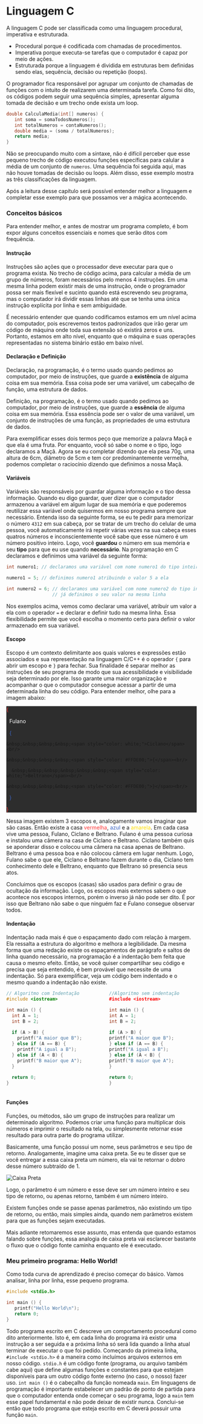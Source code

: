 <h1 id="three">Linguagem C</h1>

A linguagem C pode ser classificada como uma linguagem procedural, imperativa e estruturada.

   * Procedural porque é codificada com chamadas de procedimentos.
   * Imperativa porque executa-se tarefas que o computador é capaz por meio de ações.
   * Estruturada porque a linguagem é dividida em estruturas bem definidas sendo elas, sequência, decisão ou repetição (loops).

O programador fica responsável por agrupar um conjunto de chamadas de funções com o intuito de realizarem uma determinada tarefa. Como foi dito, os códigos podem seguir uma sequência simples, apresentar alguma tomada de decisão e um trecho onde exista um loop.

```cpp
double CalculaMedia(int[] numeros) {
   int soma = somaTodosNumeros();
   int totalNumeros = contaNumeros();
   double media = (soma / totalNumeros);
   return media;
}
```
Não se preocupando muito com a sintaxe, não é difícil perceber que esse pequeno trecho de código executou funções específicas para calular a média de um conjunto de `numeros`. Uma sequência foi seguida aqui, mas não houve tomadas de decisão ou loops. Além disso, esse exemplo mostra as três classificações da linguagem.

Após a leitura desse capítulo será possível entender melhor a linguagem e completar esse exemplo para que possamos ver a mágica acontecendo.

<h3 id="basico">Conceitos básicos</h3>

Para entender melhor, e antes de mostrar um programa completo, é bom expor alguns conceitos essenciais e nomes que serão ditos com frequência.

<h4 id="instrucao">Instrução</h4>

Instruções são ações que o processador deve executar para que o programa exista. No trecho de código acima, para calcular a média de um grupo de números, foram necessários pelo menos 4 instruções. Em uma mesma linha podem existir mais de uma instrução, onde o programador possa ser mais flexível e sucinto quando está escrevendo seu programa, mas o computador irá dividir essas linhas até que se tenha uma única instrução explícita por linha e sem ambiguidade.

É necessário entender que quando codificamos estamos em um nível acima do computador, pois escrevemos textos padronizados que irão gerar um código de máquina onde toda sua extensão só existirá zeros e uns. Portanto, estamos em alto nível, enquanto que o máquina e suas operações representadas no sistema binário estão em baixo nível.

<h4 id="definicaodeclarao">Declaração e Definição</h4>

Declaração, na programação, é o termo usado quando pedimos ao computador, por meio de instruções, que guarde a <strong>existência</strong> de alguma coisa em sua memória. Essa coisa pode ser uma variável, um cabeçalho de função, uma estrutura de dados.

Definição, na programação, é o termo usado quando pedimos ao computador, por meio de instruções, que guarde a <strong>essência</strong> de alguma coisa em sua memória. Essa essência pode ser o valor de uma variável, um conjunto de instruções de uma função, as propriedades de uma estrutura de dados.

Para exemplificar esses dois termos peço que memorize a palavra Maçã e que ela é uma fruta. Por enquanto, você só sabe o nome e o tipo, logo declaramos a Maçã. Agora se eu completar dizendo que ela pesa 70g, uma altura de 6cm, diâmetro de 5cm e tem cor predominantemente vermelha, podemos completar o raciocínio dizendo que definimos a nossa Maçã.

<h4 id="variaveis">Variáveis</h4>

Variáveis são responsáveis por guardar alguma informação e o tipo dessa informação. Quando eu digo guardar, quer dizer que o computador armazenou a variável em algum lugar de sua memória e que poderemos reutilizar essa variável onde quisermos em nosso programa sempre que necessário. Entenda isso da seguinte forma, se eu te pedir para memorizar o número `4312` em sua cabeça, por se tratar de um trecho do celular de uma pessoa, você automaticamente irá repetir várias vezes na sua cabeça esses quatros números e inconscientemente você sabe que esse número é um número positivo inteiro. Logo, você <strong>guardou</strong> o número em sua memória e seu <strong>tipo</strong> para que eu use quando <strong>necessário</strong>. Na programação em C declaramos e definimos uma variável da seguinte forma:

``` cpp
int numero1; // declaramos uma variável com nome numero1 do tipo inteiro

numero1 = 5; // definimos numero1 atribuindo o valor 5 a ela

int numero2 = 6; // declaramos uma variável com nome numero2 do tipo inteiro e
                 // já definimos o seu valor na mesma linha 
```
Nos exemplos acima, vemos como declarar uma variável, atribuir um valor a ela com o operador `=` e declarar e definir tudo na mesma linha. Essa flexibilidade permite que você escolha o momento certo para definir o valor armazenado em sua variável.

<h4 id="escopo">Escopo</h4>

Escopo é um contexto delimitante aos quais valores e expressões estão associados e sua representação na linguagem C/C++ é o operador `{` para abrir um escopo e `}` para fechar. Sua finalidade é separar melhor as instruções de seu programa de modo que sua acessibilidade e visibilidade seja determinado por ele. Isso garante uma maior organização e acompanhar o que o computador consegue acessar a partir de uma determinada linha do seu código. Para entender melhor, olhe para a imagem abaixo:

<div class="code-scope" style="background-color: #2d2d2d;">
<span style="color: #FF3A3A;">{</span><br/>
  
  &nbsp;&nbsp;<span style="color: white;">Fulano</span><br/>

  &nbsp;&nbsp;<span style="color: #3C65C4;">{</span><br/>

    &nbsp;&nbsp;&nbsp;&nbsp;<span style="color: white;">Ciclano</span><br/>

    &nbsp;&nbsp;&nbsp;&nbsp;<span style="color: #FFDE00;">{</span><br/>

      &nbsp;&nbsp;&nbsp;&nbsp;&nbsp;&nbsp;<span style="color: white;">Beltrano</span><br/>

    &nbsp;&nbsp;&nbsp;&nbsp;<span style="color: #FFDE00;">}</span><br/>

  &nbsp;&nbsp;<span style="color: #3C65C4;">}</span><br/>

<span style="color: #FF3A3A;">}</span>
</div>

Nessa imagem existem 3 escopos e, analogamente vamos imaginar que são casas. Então existe a casa <span style="color: #FF3A3A;">vermelha</span>, <span style="color: #3C65C4;">azul</span> e a <span style="color: #FFDE00;">amarela</span>. Em cada casa vive uma pessoa, Fulano, Ciclano e Beltrano. Fulano é uma pessoa curiosa e instalou uma câmera na casa de Ciclano e Beltrano. Ciclano também quis se aponderar disso e colocou uma câmera na casa apenas de Beltrano. Beltrano é uma pessoa boa e não colocou câmera em lugar nenhum. Logo, Fulano sabe o que ele, Ciclano e Beltrano fazem durante o dia, Ciclano tem conhecimento dele e Beltrano, enquanto que Beltrano só presencia seus atos.

Concluimos que os escopos (casas) são usados para definir o grau de ocultação da informação. Logo, os escopos mais externos sabem o que acontece nos escopos internos, porém o inverso já não pode ser dito. É por isso que Beltrano não sabe o que ninguém faz e Fulano consegue observar todos.

<h4 id="indentacao">Indentação</h4>

Indentação nada mais é que o espaçamento dado com relação à margem. Ela ressalta a estrutura do algoritmo e melhora a legibilidade. Da mesma forma que uma redação existe os espaçamentos de parágrafo e saltos de linha quando necessário, na programação é a indentação bem feita que causa o mesmo efeito. Então, se você quiser compartilhar seu código e precisa que seja entendido, é bem provável que necessite de uma indentação. Só para exemplificar, veja um código bem indentado e o mesmo quando a indentação não existe.

``` cpp
// Algoritmo com Indentação           //Algoritmo sem indentação
#include <iostream>                   #include <iostream>

int main () {                         int main () {
  int A = 1;                          int A = 1;
  int B = 2;                          int B = 2;
                                      
  if (A > B) {                        if (A > B) {
    printf("A maior que B");          printf("A maior que B");
  } else if (A == B) {                } else if (A == B) {
    printf("A igual a B");            printf("A igual a B");
  } else if (A < B) {                 } else if (A < B) {
    printf("B maior que A");          printf("B maior que A");
  }                                   }
                                      
  return 0;                           return 0;
}                                     }
                 
```

<h4 id="funcoes">Funções</h4>

Funções, ou métodos, são um grupo de instruções para realizar um determinado algoritmo. Podemos criar uma função para multiplicar dois números e imprimir o resultado na tela, ou simplesmente retornar esse resultado para outra parte do programa utilizar.

Basicamente, uma função possui um nome, seus parâmetros e seu tipo de retorno. Analogamente, imagine uma caixa preta. Se eu te disser que se você entregar a essa caixa preta um número, ela vai te retornar o dobro desse número subtraído de 1.

<img src="http://i.imgur.com/oKPCznQ.png" alt="Caixa Preta" class="img-center">

Logo, o parâmetro é um número e esse deve ser um número inteiro e seu tipo de retorno, ou apenas retorno, também é um número inteiro.

Existem funções onde se passe apenas parâmetros, não existindo um tipo de retorno, ou então, mais simples ainda, quando nem parâmetros existem para que as funções sejam executadas.

Mais adiante retomaremos esse assunto, mas entenda que quando estamos falando sobre funções, essa analogia de caixa preta vai esclarecer bastante o fluxo que o código fonte caminha enquanto ele é executado.

<h3 id="helloworld">Meu primeiro programa: Hello World!</h3>

Como toda curva de aprendizado é preciso começar do básico. Vamos analisar, linha por linha, esse pequeno programa.

``` cpp
#include <stdio.h>

int main () {
   printf("Hello World\n");
   return 0;
}
```

Todo programa escrito em C descreve um comportamento procedural como dito anteriormente. Isto é, em cada linha do programa irá existir uma instrução a ser seguida e a próxima linha só será lida quando a linha atual terminar de executar o que foi pedido. Começando da primeira linha, `#include <stdio.h>` é a maneira como incluímos arquivos externos em nosso código. `stdio.h` é um código fonte (programa, ou arquivo também cabe aqui) que define algumas funções e constantes para que estejam disponíveis para um outro código fonte externo (no caso, o nosso) fazer uso. `int main ()` é o cabeçalho da função nomeada `main`. Em linguagens de programação é importante estabelecer um padrão de ponto de partida para que o computador entenda onde começar o seu programa, logo a `main` tem esse papel fundamental e não pode deixar de existir nunca. Conclui-se então que todo programa que esteja escrito em C deverá possuir uma função `main`.
